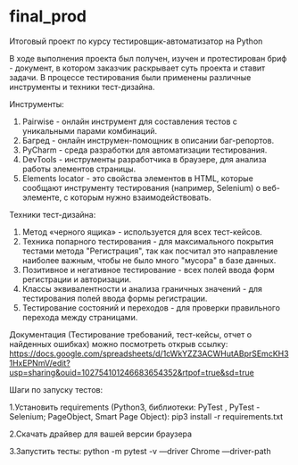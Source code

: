 # final_prod
Итоговый проект по курсу тестировщик-автоматизатор на Python

В ходе выполнения проекта был получен, изучен и протестирован бриф - документ, в котором заказчик раскрывает суть проекта и ставит задачи.
В процессе тестирования были применены различные инструменты и техники тест-дизайна.

Инструменты:

1. Pairwise - онлайн инструмент для составления тестов с уникальными парами комбинаций.
2. Багред - онлайн инструмен-помощник в описании баг-репортов.
3. PyCharm - среда разработки для автоматизации тестирования.
4. DevTools - инструменты разработчика в браузере, для анализа работы элементов страницы.
5. Elements locator - это свойства элементов в HTML, которые сообщают инструменту тестирования (например, Selenium) о веб-элементе, с которым нужно взаимодействовать.

Техники тест-дизайна:

1. Метод «черного ящика» - используется для всех тест-кейсов. 
2. Техника попарного тестирования - для максимального покрытия тестами метода "Регистрация", так как посчитал это направление наиболее важным, чтобы не было много "мусора" в базе данных.
3. Позитивное и негативное тестирование - всех полей ввода форм регистрации и авторизации. 
4. Классы эквивалентности и анализа граничных значений - для тестирования полей ввода формы регистрации. 
5. Тестирование состояний и переходов - для проверки правильного перехода между страницами.

Документация (Тестирование требований, тест-кейсы, отчет о найденных ошибках) можно посмотреть открыв ссылку:
https://docs.google.com/spreadsheets/d/1cWkYZZ3ACWHutABprSEmcKH31HxEPNmV/edit?usp=sharing&ouid=102754101246683654352&rtpof=true&sd=true

Шаги по запуску тестов: 

1.Установить requirements (Python3, библиотеки: PyTest , PyTest - Selenium; PageObject, Smart Page Object): pip3 install -r requirements.txt 

2.Скачать драйвер для вашей версии браузера 

3.Запустить тесты: python -m pytest -v —driver Chrome —driver-path

